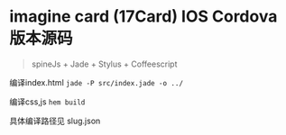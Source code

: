 imagine card (17Card) IOS Cordova 版本源码
=============

> spineJs + Jade + Stylus + Coffeescript

编译index.html `jade -P src/index.jade -o ../`

编译css,js `hem build`

具体编译路径见 slug.json


